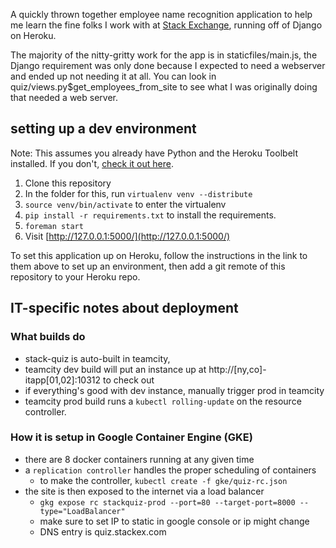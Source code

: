 A quickly thrown together employee name recognition application to help me learn the fine folks I work with at [Stack Exchange](http://stackexchange.com/), running off of Django on Heroku.

The majority of the nitty-gritty work for the app is in staticfiles/main.js, the Django requirement was only done because I expected to need a webserver and ended up not needing it at all. You can look in quiz/views.py$get_employees_from_site to see what I was originally doing that needed a web server.


## setting up a dev environment

Note: This assumes you already have Python and the Heroku Toolbelt installed. If you don't, [check it out here](https://devcenter.heroku.com/articles/getting-started-with-django#prerequisites).

1. Clone this repository
1. In the folder for this, run `virtualenv venv --distribute`
1. `source venv/bin/activate` to enter the virtualenv
1. `pip install -r requirements.txt` to install the requirements.
1. `foreman start`
1. Visit [http://127.0.0.1:5000/](http://127.0.0.1:5000/)


To set this application up on Heroku, follow the instructions in the link to them above to set up an environment, then add a git remote of this repository to your Heroku repo.

## IT-specific notes about deployment

### What builds do
  - stack-quiz is auto-built in teamcity,
  - teamcity dev build will put an instance up at http://[ny,co]-itapp[01,02]:10312 to check out
  - if everything's good with dev instance, manually trigger prod in teamcity
  - teamcity prod build runs a `kubectl rolling-update` on the resource controller.

### How it is setup in Google Container Engine (GKE)
  - there are 8 docker containers running at any given time
  - a `replication controller` handles the proper scheduling of containers
    - to make the controller, `kubectl create -f gke/quiz-rc.json`
  - the site is then exposed to the internet via a load balancer
    - `gkg expose rc stackquiz-prod --port=80 --target-port=8000 --type="LoadBalancer"`
    - make sure to set IP to static in google console or ip might change
    - DNS entry is quiz.stackex.com
